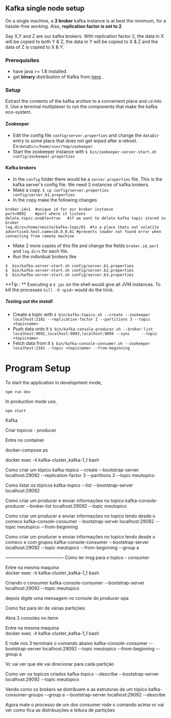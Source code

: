 

## Kafka single node setup

On a single machine, a **3 broker** kafka instance is at best the minimum, for a hassle-free working. Also, **replication factor is set to 2**.

Say X,Y and Z are our kafka brokers. With replication factor 2, the data in X will be copied to both Y & Z, the data in Y will be copied to X & Z and the data of Z is copied to X & Y.

### Prerequisites
- have java >= 1.8 installed.
-  get **binary** distribution of Kafka from [here](https://kafka.apache.org/downloads) .

### Setup
Extract the contents of the kafka archive to a convenient place and `cd` into it. Use a terminal multiplexer to run the components that make the kafka eco-system.

#### Zookeeper
- Edit the config file `config/server.properties` and change the `dataDir` entry to some place that does not get wiped after a reboot.
Ex:`dataDir=/home/user/tmp/zookeeper`
- Start the zookeeper instance with
`$ bin/zookeeper-server-start.sh config/zookeeper.properties`

#### Kafka brokers
 - In the `config` folder there would be a `server.properties` file. This is the kafka server's config file. We need 3 instances of kafka brokers.
  - Make a copy. `$ cp config/server.properties config/server.b1.properties`
  - In the copy make the following changes
```
broker.id=1  #unique id for our broker instance
port=9092    #port where it listens
delete.topic.enable=true   #if we want to delete kafka topic stored in broker
log.dirs=/home/neoito/kafka-logs/01  #to a place thats not volatile
advertised.host.name=10.0.0.81 #prevents leader not found error when connecting from remote machine
```

  - Make 2 more copies of this file and change the fields `broker.id`, `port` and `log.dirs` for each file.
  - Run the individual brokers like
```
$  bin/kafka-server-start.sh config/server.b1.properties
$  bin/kafka-server-start.sh config/server.b2.properties
$  bin/kafka-server-start.sh config/server.b3.properties
```

**Tip : ** Executing a `$ jps` on the shell would give all JVM instances. To kill the processes `kill -9 <pid>` would do the trick.

##### Testing out the install
- Create a topic with
`$ bin/kafka-topics.sh --create --zookeeper localhost:2181 --replication-factor 2 --partitions 3 --topic <topicname>`
 - Push data onto it
 `$ bin/kafka-console-producer.sh --broker-list localhost:9092,localhost:9093,localhost:9094 --sync     --topic <topicname>`
 - Fetch data from it
 `$ bin/kafka-console-consumer.sh --zookeeper localhost:2181 --topic <topicname> --from-beginning`

# Program Setup

To start the application in development mode,
```
npm run dev
```

In production mode use,

```
npm start
```

Kafka 

Criar topicos - producer

Entre no container

docker-compose ps

docker exec -it kafka-cluster_kafka-1_1 bash

Como criar um tópico
    kafka-topics --create --bootstrap-server localhost:29092 --replication-factor 3 --partitions 3 --topic meutopico


Como listar os tópicos
    kafka-topics --list --bootstrap-server localhost:29092

Como criar um producer e enviar informações no topico
    kafka-console-producer --broker-list localhost:29092 --topic meutopico

Como criar um producer e enviar informações no topico lendo desde o comeco
	kafka-console-consumer --bootstrap-server localhost:29092 --topic meutopico --from-beginning

Como criar um producer e enviar informações no topico lendo desde o comeco e com grupos
	kafka-console-consumer --bootstrap-server localhost:29092 --topic meutopico --from-beginning --group a

—————————————
Como ler msg para o topico - consumer

Entre na mesma maquina  
	docker exec -it kafka-cluster_kafka-1_1 bash

Criando o consumer
	kafka-console-consumer --bootstrap-server localhost:29092 --topic meutopico

depois digite uma mensagem no console do producer
opa

Como faz para ler de várias partições 

Abra 3 consoles no iterm

Entre na mesma maquina  
	docker exec -it kafka-cluster_kafka-1_1 bash

E rode nos 3 terminais o comando abaixo
	kafka-console-consumer --bootstrap-server localhost:29092 --topic meutopico --from-beginning --group a

Vc vai ver que ele vai direcionar para cada partição


Como ver os topicos criados
	kafka-topics --describe --bootstrap-server localhost:29092 --topic meutopico

Vendo como os brokers se distribuem e as estruturas de um tópico
	kafka-consumer-groups --group a --bootstrap-server localhost:29092 --describe

Agora mate o processo de um dos consumer rode o comando acima vc vai ver como fica as distribuições e leitura de partições


